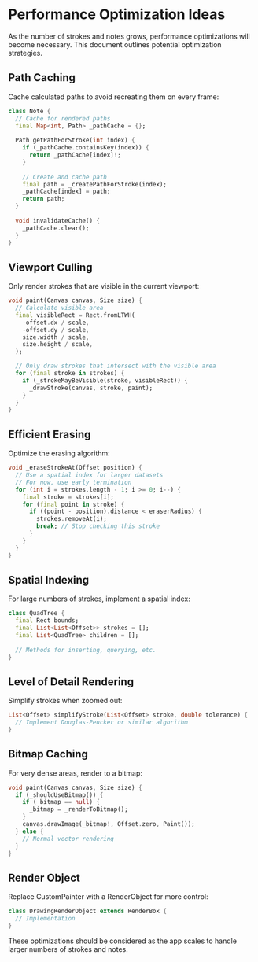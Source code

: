 # Performance Optimization Ideas

As the number of strokes and notes grows, performance optimizations will become necessary. This document outlines potential optimization strategies.

## Path Caching

Cache calculated paths to avoid recreating them on every frame:

```dart
class Note {
  // Cache for rendered paths
  final Map<int, Path> _pathCache = {};
  
  Path getPathForStroke(int index) {
    if (_pathCache.containsKey(index)) {
      return _pathCache[index]!;
    }
    
    // Create and cache path
    final path = _createPathForStroke(index);
    _pathCache[index] = path;
    return path;
  }
  
  void invalidateCache() {
    _pathCache.clear();
  }
}
```

## Viewport Culling

Only render strokes that are visible in the current viewport:

```dart
void paint(Canvas canvas, Size size) {
  // Calculate visible area
  final visibleRect = Rect.fromLTWH(
    -offset.dx / scale, 
    -offset.dy / scale,
    size.width / scale,
    size.height / scale,
  );

  // Only draw strokes that intersect with the visible area
  for (final stroke in strokes) {
    if (_strokeMayBeVisible(stroke, visibleRect)) {
      _drawStroke(canvas, stroke, paint);
    }
  }
}
```

## Efficient Erasing

Optimize the erasing algorithm:

```dart
void _eraseStrokeAt(Offset position) {
  // Use a spatial index for larger datasets
  // For now, use early termination
  for (int i = strokes.length - 1; i >= 0; i--) {
    final stroke = strokes[i];
    for (final point in stroke) {
      if ((point - position).distance < eraserRadius) {
        strokes.removeAt(i);
        break; // Stop checking this stroke
      }
    }
  }
}
```

## Spatial Indexing

For large numbers of strokes, implement a spatial index:

```dart
class QuadTree {
  final Rect bounds;
  final List<List<Offset>> strokes = [];
  final List<QuadTree> children = [];
  
  // Methods for inserting, querying, etc.
}
```

## Level of Detail Rendering

Simplify strokes when zoomed out:

```dart
List<Offset> simplifyStroke(List<Offset> stroke, double tolerance) {
  // Implement Douglas-Peucker or similar algorithm
}
```

## Bitmap Caching

For very dense areas, render to a bitmap:

```dart
void paint(Canvas canvas, Size size) {
  if (_shouldUseBitmap()) {
    if (_bitmap == null) {
      _bitmap = _renderToBitmap();
    }
    canvas.drawImage(_bitmap!, Offset.zero, Paint());
  } else {
    // Normal vector rendering
  }
}
```

## Render Object

Replace CustomPainter with a RenderObject for more control:

```dart
class DrawingRenderObject extends RenderBox {
  // Implementation
}
```

These optimizations should be considered as the app scales to handle larger numbers of strokes and notes. 
